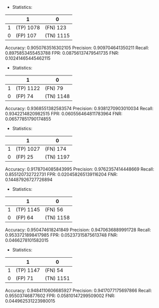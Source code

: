 * Statistics: 

|          |    1     |    0     |
|----------|----------|----------|
|    1     |(TP) 1078 | (FN) 123 |
|    0     | (FP) 107 |(TN) 1115 |
Accuracy: 0.9050763516302105
Precision: 0.909704641350211
Recall: 0.8975853455453788
FPR: 0.08756137479541735
FNR: 0.10241465445462115
* Statistics: 

|          |    1     |    0     |
|----------|----------|----------|
|    1     |(TP) 1122 | (FN) 79  |
|    0     | (FP) 74  |(TN) 1148 |
Accuracy: 0.9368551382583574
Precision: 0.9381270903010034
Recall: 0.9342214820982515
FPR: 0.060556464811783964
FNR: 0.06577851790174855
* Statistics: 

|          |    1     |    0     |
|----------|----------|----------|
|    1     |(TP) 1027 | (FN) 174 |
|    0     | (FP) 25  |(TN) 1197 |
Accuracy: 0.9178704085843995
Precision: 0.9762357414448669
Recall: 0.855120732722731
FPR: 0.020458265139116204
FNR: 0.14487926727726894
* Statistics: 

|          |    1     |    0     |
|----------|----------|----------|
|    1     |(TP) 1145 | (FN) 56  |
|    0     | (FP) 64  |(TN) 1158 |
Accuracy: 0.950474618241849
Precision: 0.9470636889991728
Recall: 0.9533721898417985
FPR: 0.05237315875613748
FNR: 0.0466278101582015
* Statistics: 

|          |    1     |    0     |
|----------|----------|----------|
|    1     |(TP) 1147 | (FN) 54  |
|    0     | (FP) 71  |(TN) 1151 |
Accuracy: 0.9484110606685927
Precision: 0.9417077175697866
Recall: 0.95503746877602
FPR: 0.05810147299509002
FNR: 0.044962531223980015